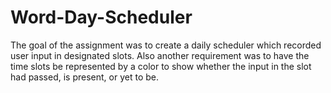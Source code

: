 # Word-Day-Scheduler
The goal of the assignment was to create a daily scheduler which recorded user input in designated slots.
Also another requirement was to have the time slots be represented by a color to show whether the input in the slot had passed, is present, or yet to be.
